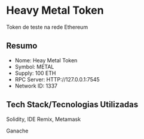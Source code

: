
# Heavy Metal Token

Token de teste na rede Ethereum


## Resumo

- Nome: Heay Metal Token
- Symbol: METAL
- Supply: 100 ETH
- RPC Server: HTTP://127.0.0.1:7545
- Network ID: 1337




## Tech Stack/Tecnologias Utilizadas

 Solidity, IDE Remix, Metamask

 Ganache

